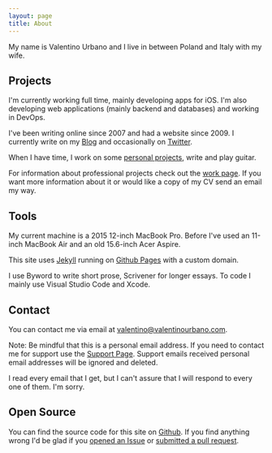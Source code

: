 ```yaml
---
layout: page
title: About
---
```


My name is Valentino Urbano and I live in between Poland and Italy with my wife. 

## Projects

I'm currently working full time, mainly developing apps for iOS.  I'm also developing web applications (mainly backend and databases) and working in DevOps. 

I've been writing online since 2007 and had a website since 2009. I currently write on my [Blog](/) and occasionally on [Twitter](https://twitter.com/valentinourbano). 

When I have time, I work on some [personal projects](/projects), write and play guitar. 

For information about professional projects check out the [work page](/work). If you want more information about it or would like a copy of my CV send an email my way. 

## Tools

My current machine is a 2015 12-inch MacBook Pro. Before I've used an 11-inch MacBook Air and an old 15.6-inch Acer Aspire.

This site uses [Jekyll](https://jekyllrb.com) running on [Github Pages](https://pages.github.com) with a custom domain.

I use Byword to write short prose, Scrivener for longer essays. To code I mainly use Visual Studio Code and Xcode. 

## Contact

You can contact me via email at <a href="mailto:valentino@valentinourbano.com">valentino@valentinourbano.com</a>. 

Note: Be mindful that this is a personal email address. If you need to contact me for support use the [Support Page](/support/). Support emails received personal email addresses will be ignored and deleted.

I read every email that I get, but I can't assure that I will respond to every one of them. I'm sorry.

## Open Source

You can find the source code for this site on [Github](https://github.com/valeIT/valeIT.github.io). If you find anything wrong I'd be glad if you [opened an Issue](https://github.com/valeIT/valeIT.github.io/issues) or [submitted a pull request](https://github.com/valeIT/valeIT.github.io/pulls).